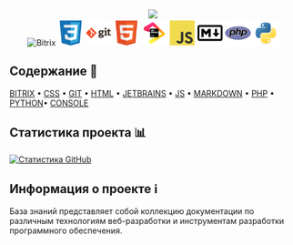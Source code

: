 <div align="center">
  <img src="https://capsule-render.vercel.app/api?type=waving&color=gradient&height=100&section=header&text=База%20знаний&fontSize=30&animation=fadeIn&fontAlignY=35"/>
</div>

<div align="center">
  <img src="https://avatars.mds.yandex.net/get-ydo/3927445/2a00000180965a6ead7b716980d0ab81c2bb/diploma" alt="Bitrix" width="45" height="45"/>
  <img src="https://raw.githubusercontent.com/devicons/devicon/ca28c779441053191ff11710fe24a9e6c23690d6/icons/css3/css3-original.svg" alt="CSS" width="45" height="45"/>
  <img src="https://raw.githubusercontent.com/devicons/devicon/ca28c779441053191ff11710fe24a9e6c23690d6/icons/git/git-original-wordmark.svg" alt="Git" width="45" height="45"/>
  <img src="https://raw.githubusercontent.com/devicons/devicon/ca28c779441053191ff11710fe24a9e6c23690d6/icons/html5/html5-original.svg" alt="HTML" width="45" height="45"/>
  <img src="https://raw.githubusercontent.com/devicons/devicon/ca28c779441053191ff11710fe24a9e6c23690d6/icons/jetbrains/jetbrains-original.svg" alt="JetBrains" width="45" height="45"/>
  <img src="https://raw.githubusercontent.com/devicons/devicon/ca28c779441053191ff11710fe24a9e6c23690d6/icons/javascript/javascript-original.svg" alt="JavaScript" width="45" height="45"/>
  <img src="https://raw.githubusercontent.com/devicons/devicon/ca28c779441053191ff11710fe24a9e6c23690d6/icons/markdown/markdown-original.svg" alt="Markdown" width="45" height="45"/>
  <img src="https://raw.githubusercontent.com/devicons/devicon/ca28c779441053191ff11710fe24a9e6c23690d6/icons/php/php-original.svg" alt="PHP" width="45" height="45"/>
  <img src="https://raw.githubusercontent.com/devicons/devicon/ca28c779441053191ff11710fe24a9e6c23690d6/icons/python/python-original.svg" alt="Python" width="45" height="45"/>
</div>

## Содержание 📖
[BITRIX](BITRIX/README.md) • [CSS](CSS/README.md) • [GIT](GIT/README.md) • [HTML](HTML/README.md) • [JETBRAINS](JETBRAINS/README.md) • [JS](JS/README.md) • [MARKDOWN](MARKDOWN/README.md) • [PHP](PHP/README.md) • [PYTHON](PYTHON/README.md)• [CONSOLE](CONSOLE/README.md)

## Статистика проекта 📊
[![Статистика GitHub](https://github-readme-stats.vercel.app/api?username=MACRO-LAB&show_icons=true&theme=radical)](https://github.com/ваше_имя_пользователя)

## Информация о проекте ℹ️
База знаний представляет собой коллекцию документации по различным технологиям веб-разработки и инструментам разработки программного обеспечения.

